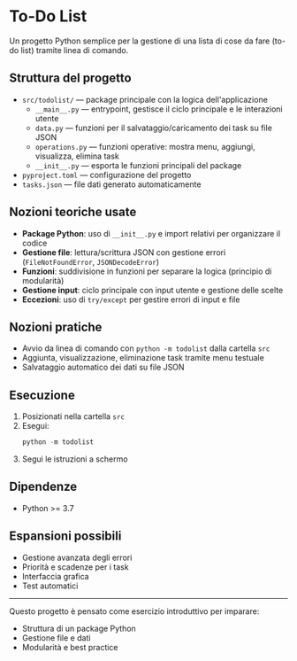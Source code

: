 # To-Do List

Un progetto Python semplice per la gestione di una lista di cose da fare (to-do list) tramite linea di comando.

## Struttura del progetto

- `src/todolist/` — package principale con la logica dell'applicazione
  - `__main__.py` — entrypoint, gestisce il ciclo principale e le interazioni utente
  - `data.py` — funzioni per il salvataggio/caricamento dei task su file JSON
  - `operations.py` — funzioni operative: mostra menu, aggiungi, visualizza, elimina task
  - `__init__.py` — esporta le funzioni principali del package
- `pyproject.toml` — configurazione del progetto
- `tasks.json` — file dati generato automaticamente

## Nozioni teoriche usate

- **Package Python**: uso di `__init__.py` e import relativi per organizzare il codice
- **Gestione file**: lettura/scrittura JSON con gestione errori (`FileNotFoundError`, `JSONDecodeError`)
- **Funzioni**: suddivisione in funzioni per separare la logica (principio di modularità)
- **Gestione input**: ciclo principale con input utente e gestione delle scelte
- **Eccezioni**: uso di `try/except` per gestire errori di input e file

## Nozioni pratiche

- Avvio da linea di comando con `python -m todolist` dalla cartella `src`
- Aggiunta, visualizzazione, eliminazione task tramite menu testuale
- Salvataggio automatico dei dati su file JSON

## Esecuzione

1. Posizionati nella cartella `src`
2. Esegui:
   ```powershell
   python -m todolist
   ```
3. Segui le istruzioni a schermo

## Dipendenze

- Python >= 3.7

## Espansioni possibili

- Gestione avanzata degli errori
- Priorità e scadenze per i task
- Interfaccia grafica
- Test automatici

---
Questo progetto è pensato come esercizio introduttivo per imparare:
- Struttura di un package Python
- Gestione file e dati
- Modularità e best practice
